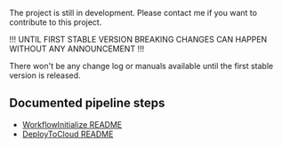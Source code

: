 The project is still in development. Please contact me if you want to contribute to this project.

!!! UNTIL FIRST STABLE VERSION BREAKING CHANGES CAN HAPPEN WITHOUT ANY ANNOUNCEMENT !!!

There won't be any change log or manuals available until the first stable version is released.

## Documented pipeline steps

- [WorkflowInitialize README](./WorkflowInitialize/README.md)
- [DeployToCloud README](./DeployToCloud/README.md)
